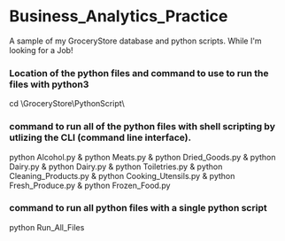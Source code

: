 # Business_Analytics_Practice
A sample of my GroceryStore database and python scripts. While I'm looking for a Job!

### Location of the python files and command to use to run the files with python3
cd \GroceryStore\PythonScript\
  
### command to run all of the python files with shell scripting by utlizing the CLI (command line interface).
python Alcohol.py & python Meats.py & python Dried_Goods.py & python Dairy.py & python Dairy.py & python Toiletries.py & python Cleaning_Products.py & python Cooking_Utensils.py & python Fresh_Produce.py & python Frozen_Food.py 

### command to run all python files with a single python script
python Run_All_Files